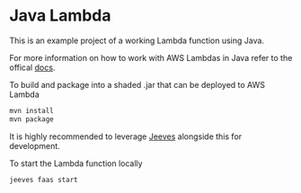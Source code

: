 # Java Lambda

This is an example project of a working Lambda function using Java.

For more information on how to work with AWS Lambdas in Java refer to the offical [docs](https://docs.aws.amazon.com/lambda/latest/dg/lambda-java.html).

To build and package into a shaded .jar that can be deployed to AWS Lambda

```sh
mvn install
mvn package
```

It is highly recommended to leverage [Jeeves](https://github.com/obscurelyme/jeeves) alongside this for development.

To start the Lambda function locally
```sh
jeeves faas start
```